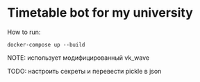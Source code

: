 # Timetable bot for my university
How to run:

``` docker-compose up --build ```

NOTE: использует модифицированный vk_wave

TODO: настроить секреты и перевести pickle в json
